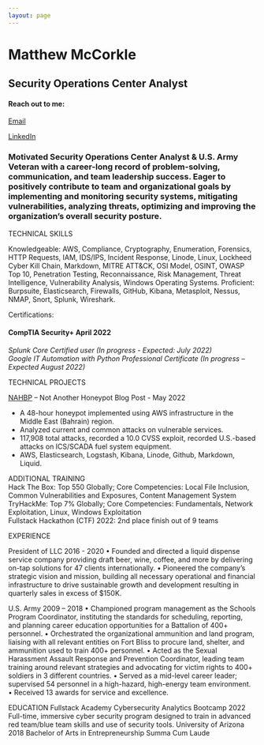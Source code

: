 ```yaml
---
layout: page
---
```


# Matthew McCorkle	
## Security Operations Center Analyst 

#### Reach out to me:
[Email](mailto:matthew.o.mccorkle@gmail.com)

[LinkedIn](https://www.linkedin.com/in/matthewomccorkle)

### Motivated Security Operations Center Analyst & U.S. Army Veteran with a career-long record of problem-solving, communication, and team leadership success. Eager to positively contribute to team and organizational goals by implementing and monitoring security systems, mitigating vulnerabilities, analyzing threats, optimizing and improving the organization’s overall security posture. 

</p>
TECHNICAL SKILLS

Knowledgeable: AWS, Compliance, Cryptography, Enumeration, Forensics, HTTP Requests, IAM, IDS/IPS, Incident Response, Linode, Linux, Lockheed Cyber Kill Chain, Markdown, MITRE ATT&CK, OSI Model, OSINT, OWASP Top 10, Penetration Testing, Reconnaissance, Risk Management, Threat Intelligence, Vulnerability Analysis, Windows Operating Systems. 
Proficient: Burpsuite, Elasticsearch, Firewalls, GitHub, Kibana, Metasploit, Nessus, NMAP, Snort, Splunk, Wireshark.

</p>
Certifications:<br>

#### CompTIA Security+ April 2022
*Splunk Core Certified user (In progress - Expected: July 2022)* <br>
*Google IT Automation with Python Professional Certificate (In progress – Expected August 2022)* <br>

</p>
TECHNICAL PROJECTS

[NAHBP](https://matthewomccorkle.github.io/) – Not Another Honeypot Blog Post - May 2022<br>
- A 48-hour honeypot implemented using AWS infrastructure in the Middle East (Bahrain) region.
- Analyzed current and common attacks on vulnerable services.
- 117,908 total attacks, recorded a 10.0 CVSS exploit, recorded U.S.-based attacks on ICS/SCADA fuel system equipment.
- AWS, Elasticsearch, Logstash, Kibana, Linode, Github, Markdown, Liquid.

</p>
ADDITIONAL TRAINING<br>
Hack The Box: Top 550 Globally; Core Competencies: Local File Inclusion, Common Vulnerabilities and Exposures, Content Management System<br>
TryHackMe: Top 7% Globally; Core Competencies:  Fundamentals, Network Exploitation, Linux, Windows Exploitation <br>
Fullstack Hackathon (CTF) 2022: 2nd place finish out of 9 teams <br>

</p>
EXPERIENCE<br>

President of LLC 2016 - 2020
•	Founded and directed a liquid dispense service company providing draft beer, wine, coffee, and more by delivering on-tap solutions for 47 clients internationally.
•	Pioneered the company’s strategic vision and mission, building all necessary operational and financial infrastructure to drive sustainable growth and development resulting in quarterly sales in excess of $150K.

U.S. Army	2009 – 2018
•	Championed program management as the Schools Program Coordinator, instituting the standards for scheduling, reporting, and planning career education opportunities for a Battalion of 400+ personnel. 
•	Orchestrated the organizational ammunition and land program, liaising with all relevant entities on Fort Bliss to procure land, shelter, and ammunition used to train 400+ personnel. 
•	Acted as the Sexual Harassment Assault Response and Prevention Coordinator, leading team training around relevant strategies and advocating for victim rights to 400+ soldiers in 3 different countries. 
•	Served as a mid-level career leader; supervised 54 personnel in a high-hazard, high-energy team environment.
•	Received 13 awards for service and excellence.

EDUCATION
Fullstack Academy Cybersecurity Analytics Bootcamp	 2022
Full-time, immersive cyber security program designed to train in advanced red team/blue team skills and use of security tools.
University of Arizona	2018
Bachelor of Arts in Entrepreneurship 	 Summa Cum Laude

